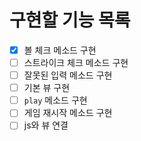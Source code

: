 # 구현할 기능 목록
- [x] 볼 체크 메소드 구현
- [ ] 스트라이크 체크 메소드 구현
- [ ] 잘못된 입력 메소드 구현
- [ ] 기본 뷰 구현
- [ ] `play` 메소드 구현
- [ ] 게임 재시작 메소드 구현
- [ ] js와 뷰 연결
